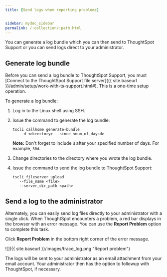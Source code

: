 ```yaml
---
title: [Send logs when reporting problems]


sidebar: mydoc_sidebar
permalink: /:collection/:path.html
---
```

You can generate a log bundle which you can then send to ThoughtSpot Support or you can send logs direct to your administrator.

##  Generate log bundle

Before you can send a log bundle to ThoughtSpot Support, you must [Connect to the ThoughtSpot Support file server]({{ site.baseurl }}/admin/setup/work-with-ts-support.html#). This is a one-time setup operation.

To generate a log bundle:

1. Log in to the Linux shell using SSH.
2. Issue the command to generate the log bundle:

    ```
    tscli callhome generate-bundle
       --d <directory> --since <num_of_daysd>
    ```

    **Note:** Don't forget to include `d` after your specified number of days. For example, `30d`.

3. Change directories to the directory where you wrote the log bundle.
4. Issue the command to send the log bundle to ThoughtSpot Support:

    ```
    tscli fileserver upload
       --file_name <file>
       --server_dir_path <path>
    ```


## Send a log to the administrator

Alternately, you can easily send log files directly to your administrator with a
single click. When ThoughtSpot encounters a problem, a red bar displays in the
browser with an error message. You can use the **Report Problem** option to
complete this task.

Click **Report Problem** in the bottom right corner of the error message.

![]({{ site.baseurl }}/images/trace_log.png "Report problem")

The logs will be sent to your administrator as an email attachment from your email account. Your administrator then has the option to followup with ThoughtSpot, if necessary.
